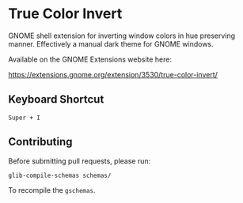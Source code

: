 # True Color Invert

GNOME shell extension for inverting window colors in hue preserving manner. Effectively a manual dark theme for GNOME windows.

Available on the GNOME Extensions website here:

https://extensions.gnome.org/extension/3530/true-color-invert/

## Keyboard Shortcut

`Super + I`

## Contributing

Before submitting pull requests, please run:

```bash
glib-compile-schemas schemas/
```

To recompile the `gschemas`.
